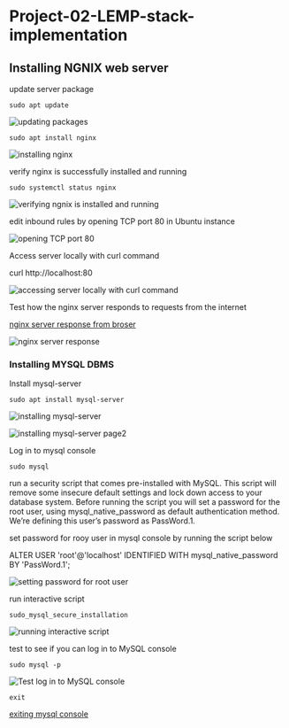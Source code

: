 # Project-02-LEMP-stack-implementation

## Installing NGNIX web server

update server package

`sudo apt update`

![updating packages](./images/installing_ngnix/updating_packages.png)

`sudo apt install nginx`

![installing nginx](./images/installing_ngnix/installing_nginx.png)

verify nginx is successfully installed and running

`sudo systemctl status nginx`

![verifying ngnix is installed and running](./images/installing_ngnix/verifying_nginx_installed_and_running.png)

edit inbound rules by opening TCP port 80 in Ubuntu instance

![opening TCP port 80](./images/installing_ngnix/opening_TCP_port_80.png)

Access server locally with curl command

curl http://localhost:80

![accessing server locally with curl command](./images/installing_ngnix/accessing_server_locally.png)

Test how  the nginx server responds to requests from the internet

[nginx server response from broser](http://3.126.207.206:80)

![nginx server response](./images/installing_ngnix/nginx_server_response.png)

### Installing MYSQL DBMS

Install mysql-server

`sudo apt install mysql-server`

![installing mysql-server](./images/installing_mysql/installing_mysql-server_page1.png)

![installing mysql-server page2](./images/installing_mysql/installing_mysql-server_page2.png)

Log in to mysql console

`sudo mysql`

run a security script that comes pre-installed with MySQL. This script will remove some insecure default settings and lock down access to your database system. Before running the script you will set a password for the root user, using mysql_native_password as default authentication method. We’re defining this user’s password as PassWord.1.

set password for rooy user in mysql console by running the script below

ALTER USER 'root'@'localhost' IDENTIFIED WITH mysql_native_password BY 'PassWord.1';

![setting password for root user](./images/installing_mysql/setting_password_for_root_user.png)

run interactive script

`sudo_mysql_secure_installation`

![running interactive script](./images/installing_mysql/running_interactive_script.png)

test to see if you can log in to MySQL console

`sudo mysql -p`

![Test log in to MySQL console](./images/installing_mysql/test_log_in%20_to_MYSQL_console.png)

`exit`

[exiting mysql console](./images/installing_mysql/exiting_mysql_console.png)



